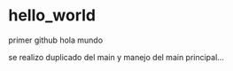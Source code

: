 # hello_world
primer github hola mundo


se realizo duplicado del main y manejo del main principal...
